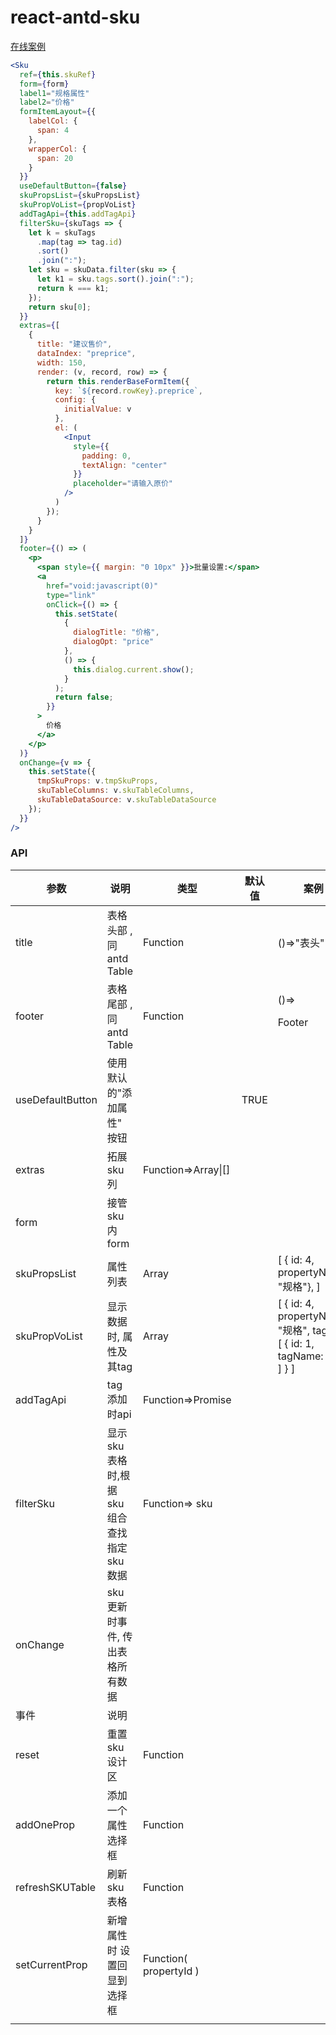 # react-antd-sku

[在线案例](https://codesandbox.io/s/react-antd-sku-nopor)

```jsx
<Sku
  ref={this.skuRef}
  form={form}
  label1="规格属性"
  label2="价格"
  formItemLayout={{
    labelCol: {
      span: 4
    },
    wrapperCol: {
      span: 20
    }
  }}
  useDefaultButton={false}
  skuPropsList={skuPropsList}
  skuPropVoList={propVoList}
  addTagApi={this.addTagApi}
  filterSku={skuTags => {
    let k = skuTags
      .map(tag => tag.id)
      .sort()
      .join(":");
    let sku = skuData.filter(sku => {
      let k1 = sku.tags.sort().join(":");
      return k === k1;
    });
    return sku[0];
  }}
  extras={[
    {
      title: "建议售价",
      dataIndex: "preprice",
      width: 150,
      render: (v, record, row) => {
        return this.renderBaseFormItem({
          key: `${record.rowKey}.preprice`,
          config: {
            initialValue: v
          },
          el: (
            <Input
              style={{
                padding: 0,
                textAlign: "center"
              }}
              placeholder="请输入原价"
            />
          )
        });
      }
    }
  ]}
  footer={() => (
    <p>
      <span style={{ margin: "0 10px" }}>批量设置:</span>
      <a
        href="void:javascript(0)"
        type="link"
        onClick={() => {
          this.setState(
            {
              dialogTitle: "价格",
              dialogOpt: "price"
            },
            () => {
              this.dialog.current.show();
            }
          );
          return false;
        }}
      >
        价格
      </a>
    </p>
  )}
  onChange={v => {
    this.setState({
      tmpSkuProps: v.tmpSkuProps,
      skuTableColumns: v.skuTableColumns,
      skuTableDataSource: v.skuTableDataSource
    });
  }}
/>
```

### API

| 参数             | 说明                                            | 类型                   | 默认值 | 案例                                                         |
| ---------------- | ----------------------------------------------- | ---------------------- | ------ | ------------------------------------------------------------ |
| title            | 表格头部 , 同antd Table                         | Function               |        | ()=>"表头"                                                   |
| footer           | 表格尾部 ,同antd Table                          | Function               |        | ()=><p>Footer</p>                                            |
| useDefaultButton | 使用默认的"添加属性" 按钮                       |                        | TRUE   |                                                              |
| extras           | 拓展sku 列                                      | Function=>Array\|[]    |        |                                                              |
| form             | 接管 sku 内 form                                |                        |        |                                                              |
| skuPropsList     | 属性列表                                        | Array                  |        | [     { id: 4, propertyName: "规格"}, ]                      |
| skuPropVoList    | 显示数据时, 属性及其tag                         | Array                  |        | [         {           id: 4,           propertyName: "规格",           tagList: [             {               id: 1,               tagName: "a"             }           ]        } ] |
| addTagApi        | tag 添加时api                                   | Function=>Promise      |        |                                                              |
| filterSku        | 显示 sku 表格时,根据 sku 组合 查找指定 sku 数据 | Function=> sku         |        |                                                              |
| onChange         | sku 更新时事件, 传出表格所有数据                |                        |        |                                                              |
| 事件             | 说明                                            |                        |        |                                                              |
| reset            | 重置 sku 设计区                                 | Function               |        |                                                              |
| addOneProp       | 添加一个属性选择框                              | Function               |        |                                                              |
| refreshSKUTable  | 刷新 sku 表格                                   | Function               |        |                                                              |
| setCurrentProp   | 新增属性时 设置回显到选择框                     | Function( propertyId ) |        |                                                              |
|                  |                                                 |                        |        |                                                              |